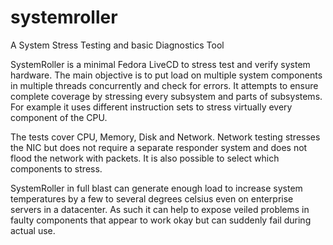 systemroller
============

A System Stress Testing and basic Diagnostics Tool

SystemRoller is a minimal Fedora LiveCD to stress test and verify
system hardware. The main objective is to put load on multiple
system components in multiple threads concurrently and check for
errors. It attempts to ensure complete coverage by stressing every
subsystem and parts of subsystems. For example it uses different
instruction sets to stress virtually every component of the CPU.

The tests cover CPU, Memory, Disk and Network. Network testing
stresses the NIC but does not require a separate responder system
and does not flood the network with packets. It is also possible
to select which components to stress.

SystemRoller in full blast can generate enough load to increase
system temperatures by a few to several degrees celsius even on
enterprise servers in a datacenter. As such it can help to expose
veiled problems in faulty components that appear to work okay
but can suddenly fail during actual use.


